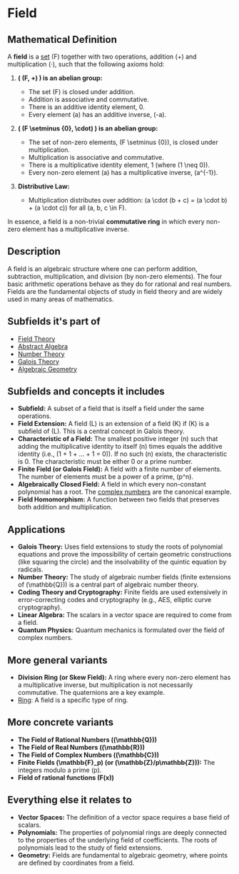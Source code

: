 # Field

## Mathematical Definition

A **field** is a [set](../../../../../00_Found-ations/01_Set_Theory/Set.md) \(F\) together with two operations, addition (+) and multiplication (·), such that the following axioms hold:

1.  **\( (F, +) \) is an abelian group:**
    *   The set \(F\) is closed under addition.
    *   Addition is associative and commutative.
    *   There is an additive identity element, 0.
    *   Every element \(a\) has an additive inverse, \(-a\).

2.  **\( (F \setminus \{0\}, \cdot) \) is an abelian group:**
    *   The set of non-zero elements, \(F \setminus \{0\}\), is closed under multiplication.
    *   Multiplication is associative and commutative.
    *   There is a multiplicative identity element, 1 (where \(1 \neq 0\)).
    *   Every non-zero element \(a\) has a multiplicative inverse, \(a^{-1}\).

3.  **Distributive Law:**
    *   Multiplication distributes over addition: \(a \cdot (b + c) = (a \cdot b) + (a \cdot c)\) for all \(a, b, c \in F\).

In essence, a field is a non-trivial **commutative ring** in which every non-zero element has a multiplicative inverse.

## Description

A field is an algebraic structure where one can perform addition, subtraction, multiplication, and division (by non-zero elements). The four basic arithmetic operations behave as they do for rational and real numbers. Fields are the fundamental objects of study in field theory and are widely used in many areas of mathematics.

## Subfields it's part of

*   [Field Theory](./)
*   [Abstract Algebra](../)
*   [Number Theory](../../../../05_Number_Theory/)
*   [Galois Theory](../)
*   [Algebraic Geometry](../../../../03_Geometry/02_Algebraic_Geometry/)

## Subfields and concepts it includes

*   **Subfield:** A subset of a field that is itself a field under the same operations.
*   **Field Extension:** A field \(L\) is an extension of a field \(K\) if \(K\) is a subfield of \(L\). This is a central concept in Galois theory.
*   **Characteristic of a Field:** The smallest positive integer \(n\) such that adding the multiplicative identity to itself \(n\) times equals the additive identity (i.e., \(1 + 1 + ... + 1 = 0\)). If no such \(n\) exists, the characteristic is 0. The characteristic must be either 0 or a prime number.
*   **Finite Field (or Galois Field):** A field with a finite number of elements. The number of elements must be a power of a prime, \(p^n\).
*   **Algebraically Closed Field:** A field in which every non-constant polynomial has a root. The [complex numbers](../../../../../00_Foundations/02_Number_Systems/Complex_Numbers.md) are the canonical example.
*   **Field Homomorphism:** A function between two fields that preserves both addition and multiplication.

## Applications

*   **Galois Theory:** Uses field extensions to study the roots of polynomial equations and prove the impossibility of certain geometric constructions (like squaring the circle) and the insolvability of the quintic equation by radicals.
*   **Number Theory:** The study of algebraic number fields (finite extensions of \(\mathbb{Q}\)) is a central part of algebraic number theory.
*   **Coding Theory and Cryptography:** Finite fields are used extensively in error-correcting codes and cryptography (e.g., AES, elliptic curve cryptography).
*   **Linear Algebra:** The scalars in a vector space are required to come from a field.
*   **Quantum Physics:** Quantum mechanics is formulated over the field of complex numbers.

## More general variants

*   **Division Ring (or Skew Field):** A ring where every non-zero element has a multiplicative inverse, but multiplication is not necessarily commutative. The quaternions are a key example.
*   [Ring](../01_Ring_Theory/Ring.md): A field is a specific type of ring.

## More concrete variants

*   **The Field of Rational Numbers \((\mathbb{Q})\)**
*   **The Field of Real Numbers \((\mathbb{R})\)**
*   **The Field of Complex Numbers \((\mathbb{C})\)**
*   **Finite Fields \(\mathbb{F}_p\) (or \(\mathbb{Z}/p\mathbb{Z}\)):** The integers modulo a prime \(p\).
*   **Field of rational functions \(F(x)\)**

## Everything else it relates to

*   **Vector Spaces:** The definition of a vector space requires a base field of scalars.
*   **Polynomials:** The properties of polynomial rings are deeply connected to the properties of the underlying field of coefficients. The roots of polynomials lead to the study of field extensions.
*   **Geometry:** Fields are fundamental to algebraic geometry, where points are defined by coordinates from a field.
